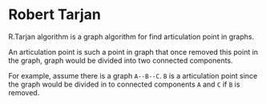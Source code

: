 # Robert Tarjan

R.Tarjan algorithm is a graph algorithm for find articulation point in graphs.

An articulation point is such a point in graph that once removed this point in the graph, graph would be divided into two connected components.

For example, assume there is a graph `A--B--C`. `B` is a articulation point since the graph would be divided in to connected components `A` and `C` if `B` is removed. 